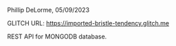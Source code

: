 Phillip DeLorme,
05/09/2023

GLITCH URL: https://imported-bristle-tendency.glitch.me


REST API for MONGODB database.